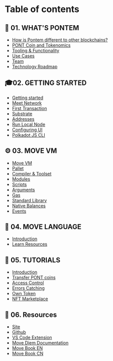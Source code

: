 # Table of contents

## 📌 01. WHAT'S PONTEM
* [How is Pontem different to other blockchains?](./pontem/how_pontem_different.md)
* [PONT Coin and Tokenomics](./pontem/pont_coin_tokenomics.md)
* [Tooling & Functionality](./pontem/tooling.md)
* [Use Cases](./pontem/use_cases.md)
* [Team](./pontem/team.md)
* [Technology Roadmap](./pontem/roadmap.md)

## 🎓02. GETTING STARTED
* [Getting started]()
* [Meet Network]()
* [First Transaction]()
* [Substrate](./getting_started/substrate.md)
* [Addresses]()
* [Run Local Node](./local_node.md)
* [Configuring UI]()
* [Polkadot JS CLI]()

## ⚙️ 03. MOVE VM
* [Move VM](./move_vm/README.md)
* [Pallet](./move_vm/pallet.md)
* [Compiler & Toolset](./move_vm/compiler_&_toolset.md)
* [Modules](./move_vm/modules.md)
* [Scripts](./move_vm/scripts.md)
* [Arguments](./move_vm/arguments.md)
* [Gas](./move_vm/gas.md)
* [Standard Library](./move_vm/stdlib.md)
* [Native Balances](./move_vm/native_balances.md)
* [Events]()

## 📘 04. MOVE LANGUAGE
* [Introduction](./lang/README.md)
* [Learn Resources](./lang/learn_resources.md)

## 🔧 05. TUTORIALS
* [Introduction](./tutorials/README.md)
* [Transfer PONT coins](./tutorials/transfer.md)
* [Access Control](./tutorials/access_control.md)
* [Errors Catching](./tutorials/errors.md)
* [Own Token](./tutorials/token.md)
* [NFT Marketplace](./tutorials/dex.md)

## 🔗 06. Resources
* [Site](https://pontem.network)
* [Github](https://github.com/pontem-network)
* [VS Code Extension](https://marketplace.visualstudio.com/items?itemName=PontemNetwork.move-language)
* [Move Diem Documentation](https://developers.diem.com/main/docs/move-introduction)
* [Move Book EN](https://move-book.com)
* [Move Book CN](https://move-book.com/cn/)
